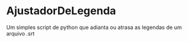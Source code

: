 # AjustadorDeLegenda
Um simples script de python que adianta ou atrasa as legendas de um arquivo .srt
